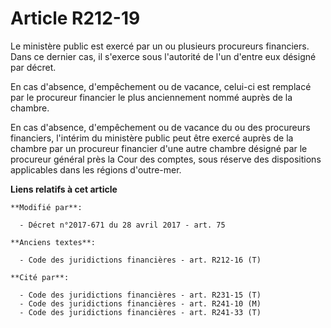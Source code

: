 # Article R212-19

Le ministère public est exercé par un ou plusieurs procureurs financiers. Dans ce dernier cas, il s'exerce sous l'autorité de
l'un d'entre eux désigné par décret.

En cas d'absence, d'empêchement ou de vacance, celui-ci est remplacé par le procureur financier le plus anciennement nommé
auprès de la chambre.

En cas d'absence, d'empêchement ou de vacance du ou des procureurs financiers, l'intérim du ministère public peut être exercé
auprès de la chambre par un procureur financier d'une autre chambre désigné par le procureur général près la Cour des
comptes, sous réserve des dispositions applicables dans les régions d'outre-mer.

**Liens relatifs à cet article**

	**Modifié par**:

	  - Décret n°2017-671 du 28 avril 2017 - art. 75

	**Anciens textes**:

	  - Code des juridictions financières - art. R212-16 (T)

	**Cité par**:

	  - Code des juridictions financières - art. R231-15 (T)
	  - Code des juridictions financières - art. R241-10 (M)
	  - Code des juridictions financières - art. R241-33 (T)
